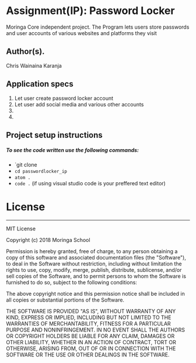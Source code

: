 # Assignment(IP): Password Locker

Moringa Core independent project. The Program lets users store passwords and user accounts of various websites and platforms they visit

## Author(s).
Chris Wainaina Karanja

## Application specs

1. Let user create password locker account
2. Let user add social media and various other accounts
3. 
4. 



## Project setup instructions
##### To see the code written use the following commands:

- `git clone 
- `cd passwordlocker_ip`
- `atom .`
- `code .` (if using visual studio code is your preffered text editor)






# License
----
MIT License

Copyright (c) 2018 Moringa School

Permission is hereby granted, free of charge, to any person obtaining a copy of this software and associated documentation files (the "Software"), to deal in the Software without restriction, including without limitation the rights to use, copy, modify, merge, publish, distribute, sublicense, and/or sell copies of the Software, and to permit persons to whom the Software is furnished to do so, subject to the following conditions:

The above copyright notice and this permission notice shall be included in all copies or substantial portions of the Software.

THE SOFTWARE IS PROVIDED "AS IS", WITHOUT WARRANTY OF ANY KIND, EXPRESS OR IMPLIED, INCLUDING BUT NOT LIMITED TO THE WARRANTIES OF MERCHANTABILITY, FITNESS FOR A PARTICULAR PURPOSE AND NONINFRINGEMENT. IN NO EVENT SHALL THE AUTHORS OR COPYRIGHT HOLDERS BE LIABLE FOR ANY CLAIM, DAMAGES OR OTHER LIABILITY, WHETHER IN AN ACTION OF CONTRACT, TORT OR OTHERWISE, ARISING FROM, OUT OF OR IN CONNECTION WITH THE SOFTWARE OR THE USE OR OTHER DEALINGS IN THE SOFTWARE.
